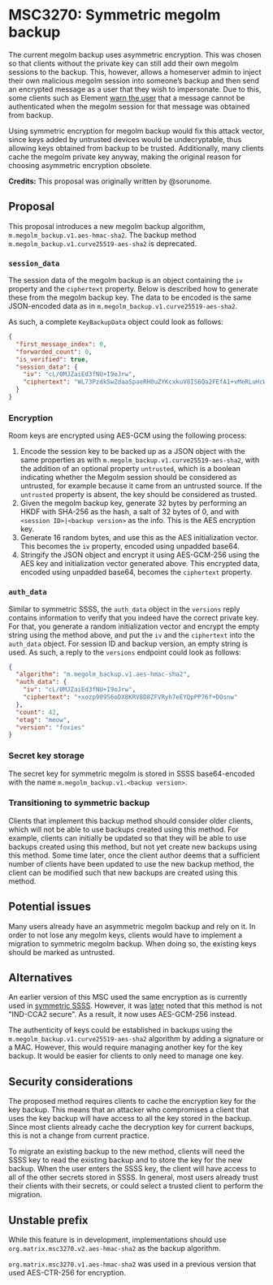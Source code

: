 # MSC3270: Symmetric megolm backup
The current megolm backup uses asymmetric encryption. This was chosen so that
clients without the private key can still add their own megolm sessions to the
backup. This, however, allows a homeserver admin to inject their own malicious
megolm session into someone’s backup and then send an encrypted message as a user
that they wish to impersonate.  Due to this, some clients such as Element [warn the
user](https://github.com/vector-im/element-web/issues/14323#issuecomment-740855963)
that a message cannot be authenticated when the megolm session for that
message was obtained from backup.

Using symmetric encryption for megolm backup would fix this attack vector,
since keys added by untrusted devices would be undecryptable, thus allowing keys
obtained from backup to be trusted.  Additionally, many clients cache the
megolm private key anyway, making the original reason for choosing asymmetric
encryption obsolete.

**Credits:** This proposal was originally written by @sorunome.

## Proposal
This proposal introduces a new megolm backup algorithm, `m.megolm_backup.v1.aes-hmac-sha2`.
The backup method `m.megolm_backup.v1.curve25519-aes-sha2`
is deprecated.

### `session_data`
The session data of the megolm backup is an object containing the `iv` property
and the `ciphertext` property. Below is described how to generate these from
the megolm backup key.  The data to be encoded is the same JSON-encoded data as
in `m.megolm_backup.v1.curve25519-aes-sha2`.

As such, a complete `KeyBackupData` object could look as follows:

```json
{
  "first_message_index": 0,
  "forwarded_count": 0,
  "is_verified": true,
  "session_data": {
    "iv": "cL/0MJZaiEd3fNU+I9oJrw",
    "ciphertext": "WL73Pzdk5wZdaaSpaeRH0uZYKcxkuV8IS6Qa2FEfA1+vMeRLuHcWlXbMX0w"
  }
}
```

### Encryption
Room keys are encrypted using AES-GCM using the following process:

1. Encode the session key to be backed up as a JSON object with the same
   properties as with `m.megolm_backup.v1.curve25519-aes-sha2`, with the
   addition of an optional property `untrusted`, which is a boolean indicating
   whether the Megolm session should be considered as untrusted, for example
   because it came from an untrusted source.  If the `untrusted` property is
   absent, the key should be considered as trusted.
2. Given the megolm backup key, generate 32 bytes by performing an HKDF with
   SHA-256 as the hash, a salt of 32 bytes of 0, and with `<session ID>|<backup
   version>` as the info. This is the AES encryption key.
3. Generate 16 random bytes, and use this as the AES initialization
   vector. This becomes the `iv` property, encoded using unpadded base64.
4. Stringify the JSON object and encrypt it using AES-GCM-256 using the AES key
   and initialization vector generated above. This encrypted data, encoded
   using unpadded base64, becomes the `ciphertext` property.

### `auth_data`
Similar to symmetric SSSS, the `auth_data` object in the `versions` reply
contains information to verify that you indeed have the correct private
key. For that, you generate a random initialization vector and encrypt the
empty string using the method above, and put the `iv` and the `ciphertext` into
the `auth_data` object. For session ID and backup version, an empty string is
used. As such, a reply to the `versions` endpoint could look as follows:

```json
{
  "algorithm": "m.megolm_backup.v1.aes-hmac-sha2",
  "auth_data": {
    "iv": "cL/0MJZaiEd3fNU+I9oJrw",
    "ciphertext": "+xozp909S6oDX8KRV8D8ZFVRyh7eEYQpPP76f+DOsnw"
  },
  "count": 42,
  "etag": "meow",
  "version": "foxies"
}
```

### Secret key storage
The secret key for symmetric megolm is stored in SSSS base64-encoded with the
name `m.megolm_backup.v1.<backup version>`.

### Transitioning to symmetric backup

Clients that implement this backup method should consider older clients,
which will not be able to use backups created using this method.  For example,
clients can initially be updated so that they will be able to use backups
created using this method, but not yet create new backups using this method.
Some time later, once the client author deems that a sufficient number of
clients have been updated to use the new backup method, the client can be
modified such that new backups are created using this method.

## Potential issues
Many users already have an asymmetric megolm backup and rely on it. In order to
not lose any megolm keys, clients would have to implement a migration to
symmetric megolm backup.  When doing so, the existing keys should be marked as
untrusted.

## Alternatives
An earlier version of this MSC used the same encryption as is currently used in
[symmetric
SSSS](https://github.com/matrix-org/matrix-spec-proposals/pull/2472).  However,
it was
[later](https://matrix.org/blog/2022/09/28/upgrade-now-to-address-encryption-vulns-in-matrix-sdks-and-clients)
noted that this method is not "IND-CCA2 secure". As a result, it now uses
AES-GCM-256 instead.

The authenticity of keys could be established in backups using the
`m.megolm_backup.v1.curve25519-aes-sha2` algorithm by adding a signature or a
MAC.  However, this would require managing another key for the key backup.  It
would be easier for clients to only need to manage one key.

## Security considerations
The proposed method requires clients to cache the encryption key for the key
backup.  This means that an attacker who compromises a client that uses the key
backup will have access to all the key stored in the backup.  Since most
clients already cache the decryption key for current backups, this is not a
change from current practice.

To migrate an existing backup to the new method, clients will need the SSSS key
to read the existing backup and to store the key for the new backup.  When the
user enters the SSSS key, the client will have access to all of the other
secrets stored in SSSS.  In general, most users already trust their clients
with their secrets, or could select a trusted client to perform the migration.

## Unstable prefix
While this feature is in development, implementations should use
`org.matrix.msc3270.v2.aes-hmac-sha2` as the backup algorithm.

`org.matrix.msc3270.v1.aes-hmac-sha2` was used in a previous version that used
AES-CTR-256 for encryption.
